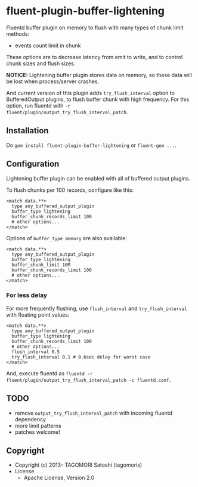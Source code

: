 # fluent-plugin-buffer-lightening

Fluentd buffer plugin on memory to flush with many types of chunk limit methods:
  * events count limit in chunk

These options are to decrease latency from emit to write, and to control chunk sizes and flush sizes.

**NOTICE:** Lightening buffer plugin stores data on memory, so these data will be lost when process/server crashes.

And current version of this plugin adds `try_flush_interval` option to BufferedOutput plugins, to flush buffer chunk with high frequency. For this option, run fluentd with `-r fluent/plugin/output_try_flush_interval_patch`.

## Installation

Do `gem install fluent-plugin-buffer-lightening` or `fluent-gem ...`.

## Configuration

Lightening buffer plugin can be enabled with all of buffered output plugins.

To flush chunks per 100 records, configure like this:

```
<match data.**>
  type any_buffered_output_plugin
  buffer_type lightening
  buffer_chunk_records_limit 100
  # other options...
</match>
```

Options of `buffer_type memory` are also available:
```
<match data.**>
  type any_buffered_output_plugin
  buffer_type lightening
  buffer_chunk_limit 10M
  buffer_chunk_records_limit 100
  # other options...
</match>
```

### For less delay

For more frequently flushing, use `flush_interval` and `try_flush_interval` with floating point values:
```
<match data.**>
  type any_buffered_output_plugin
  buffer_type lightening
  buffer_chunk_records_limit 100
  # other options...
  flush_interval 0.5
  try_flush_interval 0.1 # 0.6sec delay for worst case
</match>
```

And, execute fluentd as `fluentd -r fluent/plugin/output_try_flush_interval_patch -c fluentd.conf`.

## TODO

* remove `output_try_flush_interval_patch` with incoming fluentd dependency
* more limit patterns
* patches welcome!

## Copyright

* Copyright (c) 2013- TAGOMORI Satoshi (tagomoris)
* License
  * Apache License, Version 2.0
